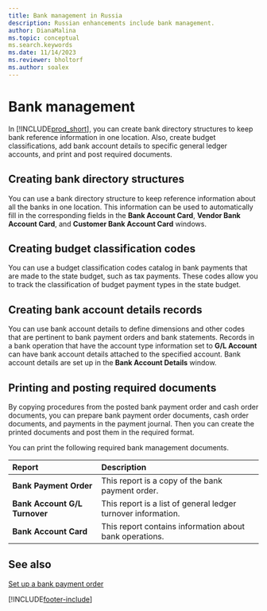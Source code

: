 ```yaml
---
title: Bank management in Russia
description: Russian enhancements include bank management.
author: DianaMalina
ms.topic: conceptual
ms.search.keywords
ms.date: 11/14/2023
ms.reviewer: bholtorf
ms.author: soalex
---
```


# Bank management

In [!INCLUDE[prod_short](../../includes/prod_short.md)], you can create bank directory structures to keep bank reference information in one location. Also, create budget classifications, add bank account details to specific general ledger accounts, and print and post required documents.

## Creating bank directory structures

You can use a bank directory structure to keep reference information about all the banks in one location. This information can be used to automatically fill in the corresponding fields in the **Bank Account Card**, **Vendor Bank Account Card**, and **Customer Bank Account Card** windows.

## Creating budget classification codes

You can use a budget classification codes catalog in bank payments that are made to the state budget, such as tax payments. These codes allow you to track the classification of budget payment types in the state budget.

 
## Creating bank account details records

You can use bank account details to define dimensions and other codes that are pertinent to bank payment orders and bank statements. Records in a bank operation that have the account type information set to **G/L Account** can have bank account details attached to the specified account. Bank account details are set up in the **Bank Account Details** window.

 
## Printing and posting required documents

By copying procedures from the posted bank payment order and cash order documents, you can prepare bank payment order documents, cash order documents, and payments in the payment journal. Then you can create the printed documents and post them in the required format.

 
You can print the following required bank management documents. 

| Report                        | Description                                                  |
| :---------------------------- | :----------------------------------------------------------- |
| **Bank Payment Order**        | This report is a copy of the bank payment order.             |
| **Bank Account G/L Turnover** | This report is a list of general ledger turnover information. |
| **Bank Account Card**         | This report contains information about bank operations.      |

 

## See also 

[Set up a bank payment order](How-to-Set-Up-a-Bank-Payment-Order.md)


[!INCLUDE[footer-include](../../includes/footer-banner.md)]